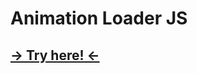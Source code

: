 # Animation Loader JS

## [-> Try here! <-](https://artem8086.github.io/AnimLoaderJS/dist/index.html)